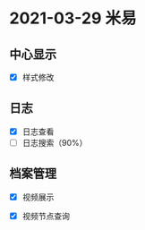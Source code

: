 # 2021-03-29 米易

## 中心显示

+ [x] 样式修改

## 日志

+ [x] 日志查看
+ [ ] 日志搜索（90%）

## 档案管理

+ [x] 视频展示
+ [x] 视频节点查询





